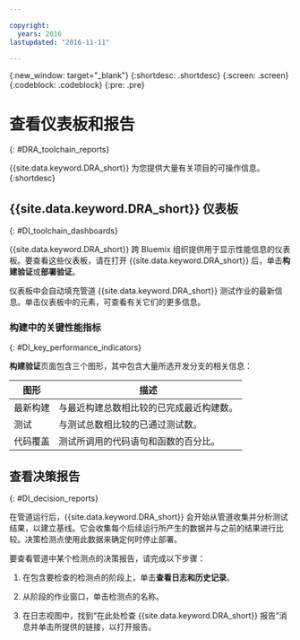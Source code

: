 ```yaml
---

copyright:
  years: 2016
lastupdated: "2016-11-11"

---
```


{:new_window: target="_blank"}
{:shortdesc: .shortdesc}
{:screen: .screen}
{:codeblock: .codeblock}
{:pre: .pre}

# 查看仪表板和报告
{: #DRA_toolchain_reports}

{{site.data.keyword.DRA_short}} 为您提供大量有关项目的可操作信息。
{:shortdesc}

## {{site.data.keyword.DRA_short}} 仪表板    
{: #DI_toolchain_dashboards}

{{site.data.keyword.DRA_short}} 跨 Bluemix 组织提供用于显示性能信息的仪表板。要查看这些仪表板，请在打开 {{site.data.keyword.DRA_short}} 后，单击**构建验证**或**部署验证**。

仪表板中会自动填充管道 {{site.data.keyword.DRA_short}} 测试作业的最新信息。单击仪表板中的元素，可查看有关它们的更多信息。

### 构建中的关键性能指标    
{: #DI_key_performance_indicators}

**构建验证**页面包含三个图形，其中包含大量所选开发分支的相关信息：

<table>
<thead>
<tr>
<th>图形</th>
<th>描述</th>
</tr>
</thead>

<tbody>
<tr>
<td>最新构建</td>
<td>与最近构建总数相比较的已完成最近构建数。</td>
</tr>
<tr>
<td>测试</td>
<td>与测试总数相比较的已通过测试数。</td>
</tr>
<tr>
<td>代码覆盖</td>
<td>测试所调用的代码语句和函数的百分比。</td>
</tr>
</tbody></table>

## 查看决策报告    
{: #DI_decision_reports}

在管道运行后，{{site.data.keyword.DRA_short}} 会开始从管道收集并分析测试结果，以建立基线。它会收集每个后续运行所产生的数据并与之前的结果进行比较。决策检测点使用此数据来确定何时停止部署。 

要查看管道中某个检测点的决策报告，请完成以下步骤：

   1. 在包含要检查的检测点的阶段上，单击**查看日志和历史记录**。

   2. 从阶段的作业窗口，单击检测点的名称。

   3. 在日志视图中，找到“在此处检查 {{site.data.keyword.DRA_short}} 报告”消息并单击所提供的链接，以打开报告。

